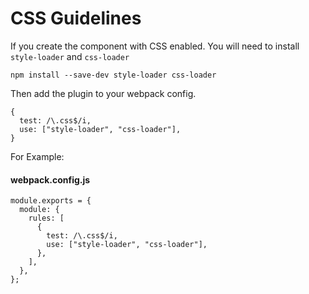 # CSS Guidelines

If you create the component with CSS enabled. You will need to install `style-loader` and `css-loader`


``` 
npm install --save-dev style-loader css-loader
```

Then add the plugin to your webpack config. 

```
{
  test: /\.css$/i,
  use: ["style-loader", "css-loader"],
}
```
For Example: 

#### webpack.config.js

```
module.exports = {
  module: {
    rules: [
      {
        test: /\.css$/i,
        use: ["style-loader", "css-loader"],
      },
    ],
  },
};

```
